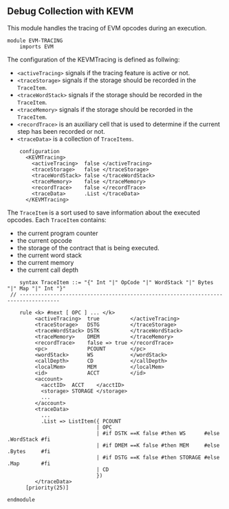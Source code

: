 Debug Collection with KEVM
--------------------------
This module handles the tracing of EVM opcodes during an execution.

```k
module EVM-TRACING
    imports EVM
```
The configuration of the KEVMTracing is defined as follwing:
- `<activeTracing>` signals if the tracing feature is active or not.
- `<traceStorage>` signals if the storage should be recorded in the `TraceItem`.
- `<traceWordStack>` signals if the storage should be recorded in the `TraceItem`.
- `<traceMemory>` signals if the storage should be recorded in the `TraceItem`.
- `<recordTrace>` is an auxiliary cell that is used to determine if the current step has been recorded or not.
- `<traceData>` is a collection of `TraceItems`.

```k
    configuration
      <KEVMTracing>
        <activeTracing>  false </activeTracing>
        <traceStorage>   false </traceStorage>
        <traceWordStack> false </traceWordStack>
        <traceMemory>    false </traceMemory>
        <recordTrace>    false </recordTrace>
        <traceData>      .List </traceData>
      </KEVMTracing>
```
The `TraceItem` is a sort used to save information about the executed opcodes.
Each `TraceItem` contains:
- the current program counter
- the current opcode
- the storage of the contract that is being executed.
- the current word stack
- the current memory
- the current call depth

```k
    syntax TraceItem ::= "{" Int "|" OpCode "|" WordStack "|" Bytes "|" Map "|" Int "}"
 // -----------------------------------------------------------------------------------

    rule <k> #next [ OPC ] ... </k>
         <activeTracing>  true          </activeTracing>
         <traceStorage>   DSTG          </traceStorage>
         <traceWordStack> DSTK          </traceWordStack>
         <traceMemory>    DMEM          </traceMemory>
         <recordTrace>    false => true </recordTrace>
         <pc>             PCOUNT        </pc>
         <wordStack>      WS            </wordStack>
         <callDepth>      CD            </callDepth>
         <localMem>       MEM           </localMem>
         <id>             ACCT          </id>
         <account>
           <acctID>  ACCT    </acctID>
           <storage> STORAGE </storage>
           ...
         </account>
         <traceData>
           ...
           .List => ListItem({ PCOUNT
                             | OPC
                             | #if DSTK ==K false #then WS      #else .WordStack #fi
                             | #if DMEM ==K false #then MEM     #else .Bytes     #fi
                             | #if DSTG ==K false #then STORAGE #else .Map       #fi
                             | CD
                             })
         </traceData>
      [priority(25)]

endmodule
 ```